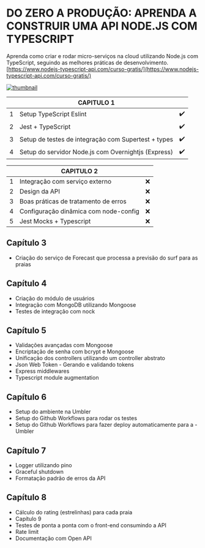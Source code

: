 # DO ZERO A PRODUÇÃO: APRENDA A CONSTRUIR UMA API NODE.JS COM TYPESCRIPT

Aprenda como criar e rodar micro-serviços na cloud utilizando Node.js com TypeScript, seguindo as melhores práticas de desenvolvimento. [https://www.nodejs-typescript-api.com/curso-gratis/](https://www.nodejs-typescript-api.com/curso-gratis/)

[![thumbnail](https://i.ytimg.com/vi/W2ld5xRS3cY/hqdefault.jpg?sqp=-oaymwEXCOADEI4CSFryq4qpAwkIARUAAIhCGAE=&rs=AOn4CLAFA_8p2vChjGogMZLlGuyrFrPjiA)](https://www.youtube.com/playlist?list=PLz_YTBuxtxt6_Zf1h-qzNsvVt46H8ziKh)


|   | CAPITULO 1                                           |   |
|---|------------------------------------------------------|---|
| 1 | Setup TypeScript Eslint                              | ✔️ |
| 2 | Jest + TypeScript                                    | ✔️ |
| 3 | Setup de testes de integração com Supertest + types  | ✔️ |
| 4 | Setup do servidor Node.js com Overnightjs (Express)  | ✔️ |

|   | CAPITULO 2                                           |   |
|---|------------------------------------------------------|---|
| 1 | Integração com serviço externo                       | ❌ |
| 2 | Design da API                                        | ❌ |
| 3 | Boas práticas de tratamento de erros                 | ❌ |
| 4 | Configuração dinâmica com node-config                | ❌ |
| 5 | Jest Mocks + Typescript                              | ❌ |

## Capítulo 3
- Criação do serviço de Forecast que processa a previsão do surf para as praias
## Capítulo 4
- Criação do módulo de usuários
- Integração com MongoDB utilizando Mongoose
- Testes de integração com nock
## Capítulo 5
- Validações avançadas com Mongoose
- Encriptação de senha com bcrypt e Mongoose
- Unificação dos controllers utilizando um controller abstrato
- Json Web Token - Gerando e validando tokens
- Express middlewares
- Typescript module augmentation
## Capítulo 6
- Setup do ambiente na Umbler
- Setup do Github Workflows para rodar os testes
- Setup do Github Workflows para fazer deploy automaticamente para a - Umbler
## Capítulo 7
- Logger utilizando pino
- Graceful shutdown
- Formatação padrão de erros da API
## Capítulo 8
- Cálculo do rating (estrelinhas) para cada praia
- Capítulo 9
- Testes de ponta a ponta com o front-end consumindo a API
- Rate limit
- Documentação com Open API